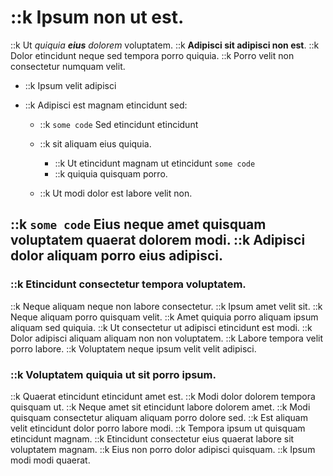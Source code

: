 # ::k Ipsum non ut est.


::k Ut _quiquia **eius** dolorem_ voluptatem. ::k **Adipisci sit adipisci non est**. ::k Dolor etincidunt neque sed tempora porro quiquia. ::k Porro velit non consectetur numquam velit.


- ::k Ipsum velit adipisci
- ::k Adipisci est magnam etincidunt sed:


    - ::k `some code` Sed etincidunt etincidunt
    - ::k sit aliquam eius quiquia.


        - ::k Ut etincidunt magnam ut etincidunt `some code`
        - ::k quiquia quisquam porro.
    - ::k Ut modi dolor est labore velit non.


## ::k `some code` Eius neque amet quisquam voluptatem quaerat dolorem modi. ::k Adipisci dolor aliquam porro eius adipisci.


### ::k Etincidunt consectetur tempora voluptatem.


::k Neque aliquam neque non labore consectetur. ::k Ipsum amet velit sit. ::k Neque aliquam porro quisquam velit. ::k Amet quiquia porro aliquam ipsum aliquam sed quiquia. ::k Ut consectetur ut adipisci etincidunt est modi. ::k Dolor adipisci aliquam aliquam non non voluptatem. ::k Labore tempora velit porro labore. ::k Voluptatem neque ipsum velit velit adipisci.


### ::k Voluptatem quiquia ut sit porro ipsum.


::k Quaerat etincidunt etincidunt amet est. ::k Modi dolor dolorem tempora quisquam ut. ::k Neque amet sit etincidunt labore dolorem amet. ::k Modi quisquam consectetur aliquam aliquam porro dolore sed. ::k Est aliquam velit etincidunt dolor porro labore modi. ::k Tempora ipsum ut quisquam etincidunt magnam. ::k Etincidunt consectetur eius quaerat labore sit voluptatem magnam. ::k Eius non porro dolor adipisci quisquam. ::k Ipsum modi modi quaerat.
